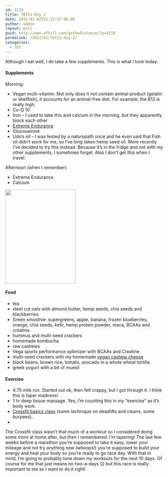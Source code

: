 ```yaml
---
id: 3119
title: TBT11-Day 2
date: 2012-01-02T22:33:57-06:00
author: admin
layout: post
guid: http://www.afhill.com/gothedistance/?p=3119
permalink: /2012/01/tbt11-day-2/
categories:
  - tbt
---
```

Although I eat well, I do take a few supplements. This is what I took today:

#### Supplements

Morning:

  * Vegan multi-vitamin. Not only does it not contain animal product (gelatin or shellfish), it accounts for an animal-free diet. For example, the B12 is really high.
  * Co-Q 10
  * Iron &#8211; I used to take this and calcium in the morning, but they apparently block each other
  * [Extreme Endurance](http://www.afhill.com/gothedistance/2011/12/my-secret-weapon/)
  * Glucosamine
  * Udo&#8217;s oil &#8211; I was tested by a naturopath once and he even said that Fish oil didn&#8217;t work for me, so I&#8217;ve long taken hemp seed oil. More recently I&#8217;ve decided to try this instead. Because it&#8217;s in the fridge and not with my other supplements, I sometimes forget. Also I don&#8217;t get this when I travel.

Afternoon (when I remember)

  * Extreme Endurance
  * Calcium

[<img src="http://www.afhill.com/gothedistance/wp-content/uploads/2012/01/20120102-121921-224x300.jpg" alt="" title="20120102-121921.jpg" width="224" height="300" class="alignright size-medium wp-image-3141" />](http://www.afhill.com/gothedistance/wp-content/uploads/2012/01/20120102-121921.jpg)

#### Food

  * tea
  * steel cut oats with almond butter, hemp seeds, chia seeds and blackberries
  * Green smoothie: supergreens, apple, banana, frozen blueberries, orange, chia seeds, kefir, hemp protein powder, maca, BCAAs and creatine.
  * hummus and multi-seed crackers
  * homemade kombucha
  * raw cashews
  * Vega sports performance optimizer with BCAAs and Creatine
  * multi-seed crackers with my homemade [vegan cashew cheese](http://www.afhill.com/gothedistance/2012/01/vegan-cashew-cheese/)
  * black beans, brown rice, tomato, avocado in a whole wheat tortilla
  * greek yogurt with a bit of muesli

#### Exercise

  * 4.75 mile run. Started out ok, then felt crappy, but I got through it. I think this is taper madness!
  * 1 hr deep tissue massage. Yes, I&#8217;m counting this in my &#8220;exercise&#8221; as it&#8217;s body work.
  * [Crossfit basics class](http://www.afhill.com/gothedistance/2012/01/crossfit/) (some technique on deadlifts and cleans, some burpees). 
  * </ul> 
    The Crossfit class wasn&#8217;t that much of a workout so I considered doing some more at home after, but then I remembered: I&#8217;m tapering! The last few weeks before a marathon you&#8217;re supposed to take it easy, lower your mileage and not try anything new (whoops!) you&#8217;re supposed to build your energy and heal your body so you&#8217;re ready to go race day.  
    With that in mind, I&#8217;m going to probably tone down my workouts for the next 10 days. Of course for me that just means no two-a-days 😉 but this race is really important to me so I want to do it right!